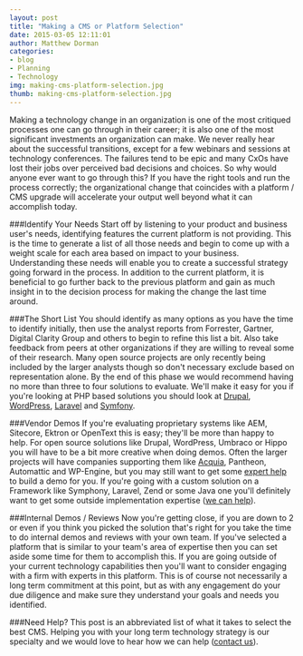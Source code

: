 ```yaml
---
layout: post
title: "Making a CMS or Platform Selection"
date: 2015-03-05 12:11:01
author: Matthew Dorman
categories: 
- blog
- Planning
- Technology
img: making-cms-platform-selection.jpg
thumb: making-cms-platform-selection.jpg
---
```


Making a technology change in an organization is one of the most critiqued processes one can go through in their career; it is also one of the most significant investments an organization can make. We never really hear about the successful transitions, except for a few webinars and sessions at technology conferences. The failures tend to be epic and many CxOs have lost their jobs over perceived bad decisions and choices. So why would anyone ever want to go through this? If you have the right tools and run the process correctly; the organizational change that coincides with a platform / CMS upgrade will accelerate your output well beyond what it can accomplish today.<!--more-->

###Identify Your Needs
Start off by listening to your product and business user's needs, identifying features the current platform is not providing. This is the time to generate a list of all those needs and begin to come up with a weight scale for each area based on impact to your business. Understanding these needs will enable you to create a successful strategy going forward in the process. In addition to the current platform, it is beneficial to go further back to the previous platform and gain as much insight in to the decision process for making the change the last time around.

###The Short List
You should identify as many options as you have the time to identify initially, then use the analyst reports from Forrester, Gartner, Digital Clarity Group and others to begin to refine this list a bit. Also take feedback from peers at other organizations if they are willing to reveal some of their research. Many open source projects are only recently being included by the larger analysts though so don't necessary exclude based on representation alone. By the end of this phase we would recommend having no more than three to four solutions to evaluate. We'll make it easy for you if you're looking at PHP based solutions you should look at [Drupal][drupal], [WordPress][wp], [Laravel][laravel] and [Symfony][symfony].

###Vendor Demos
If you're evaluating proprietary systems like AEM, Sitecore, Ektron or OpenText this is easy; they'll be more than happy to help. For open source solutions like Drupal, WordPress, Umbraco or Hippo you will have to be a bit more creative when doing demos. Often the larger projects will have companies supporting them like [Acquia][acquia], Pantheon, Automattic and WP-Engine, but you may still want to get some [expert help][contactreslr] to build a demo for you. If you're going with a custom solution on a Framework like Symphony, Laravel, Zend or some Java one you'll definitely want to get some outside implementation expertise ([we can help][contactreslr]).

###Internal Demos / Reviews
Now you're getting close, if you are down to 2 or even if you think you picked the solution that's right for you take the time to do internal demos and reviews with your own team. If you've selected a platform that is similar to your team's area of expertise then you can set aside some time for them to accomplish this. If you are going outside of your current technology capabilities then you'll want to consider engaging with a firm with experts in this platform. This is of course not necessarily a long term commitment at this point, but as with any engagement do your due diligence and make sure they understand your goals and needs you identified.

###Need Help?
This post is an abbreviated list of what it takes to select the best CMS. Helping you with your long term technology strategy is our specialty and we would love to hear how we can help ([contact us][contactreslr]).

[acquia]: https://partners.acquia.com/partner/reslr
[contactreslr]: https://reslr.com/contact
[drupal]: https://www.drupal.org/
[wp]: https://wordpress.org/
[laravel]: http://laravel.com/
[symfony]: http://symfony.com/
